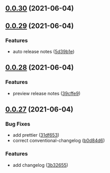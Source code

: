 ## [0.0.30](https://github.com/visualia/visualia2/compare/v0.0.29...v0.0.30) (2021-06-04)

## [0.0.29](https://github.com/visualia/visualia2/compare/v0.0.28...v0.0.29) (2021-06-04)

### Features

- auto release notes ([5d39b1e](https://github.com/visualia/visualia2/commit/5d39b1ef702a0628b98974d34a7303db9e1015b3))

## [0.0.28](https://github.com/visualia/visualia2/compare/v0.0.27...v0.0.28) (2021-06-04)

### Features

- preview release notes ([39cffe9](https://github.com/visualia/visualia2/commit/39cffe9ff1476259be7f56deaf57fa28375870fc))

## [0.0.27](https://github.com/visualia/visualia2/compare/v0.0.24...v0.0.27) (2021-06-04)

### Bug Fixes

- add prettier ([31df653](https://github.com/visualia/visualia2/commit/31df653885136499ec05c3de87bb0b757f96c8b1))
- correct conventional-changelog ([b0d84d6](https://github.com/visualia/visualia2/commit/b0d84d6fcc37caf7aa64557d578334dddd38926c))

### Features

- add changelog ([3b32655](https://github.com/visualia/visualia2/commit/3b3265502c4393d5eba682fe23b7201b4ea662bf))
